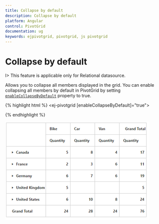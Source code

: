 ```yaml
---
title: Collapse by default
description: Collapse by default
platform: Angular
control: PivotGrid
documentation: ug
keywords: ejpivotgrid, pivotgrid, js pivotgrid
---
```


# Collapse by default

I> This feature is applicable only for Relational datasource.

Allows you to collapse all members displayed in the grid. You can enable collapsing all members by default in PivotGrid by setting [`enableCollapseByDefault`](/api/angular/ejpivotgrid#members:enablecollapsebydefault) property to true.

{% highlight html %}
<ej-pivotgrid [enableCollapseByDefault]="true">
    </ej-pivotgrid>

{% endhighlight %}

![](Collapsed-By-Default_images/Collapse-members.png)

